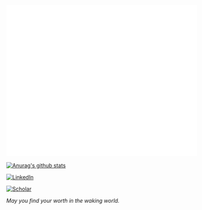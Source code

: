 
![Metrics](/github-metrics.svg)

<!--
**diggerdu/diggerdu** is a ✨ _special_ ✨ repository because its `README.md` (this file) appears on your GitHub profile.



Here are some ideas to get you started:

- 🔭 I’m currently working on ...
- 🌱 I’m currently learning ...
- 👯 I’m looking to collaborate on ...
- 🤔 I’m looking for help with ...
- 💬 Ask me about ...
- 📫 How to reach me: ...
- 😄 Pronouns: ...
- ⚡ Fun fact: ...
-->


[![Anurag's github stats](https://github-readme-stats.vercel.app/api?username=diggerdu)](https://github.com/anuraghazra/github-readme-stats)

[![LinkedIn](https://img.shields.io/badge/LinkedIn-diggerdu-informational?style=flat-square&logo=linkedin&logoColor=white)](https://www.linkedin.com/in/du-xingjian-5a333266/)

[![Scholar](https://img.shields.io/badge/Scholar-XingjianDu-info?style=flat-square&logo=google-scholar)](https://scholar.google.com/citations?user=UqBl_VMAAAAJ&hl=zh-CN)



*May you find your worth in the waking world.*
